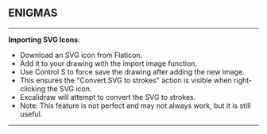 

## ENIGMAS
----

**Importing SVG Icons**:

- Download an SVG icon from Flaticon.
- Add it to your drawing with the import image function.
- Use Control S to force save the drawing after adding the new image.
- This ensures the "Convert SVG to strokes" action is visible when right-clicking the SVG icon.
- Excalidraw will attempt to convert the SVG to strokes.
- Note: This feature is not perfect and may not always work, but it is still useful.

------